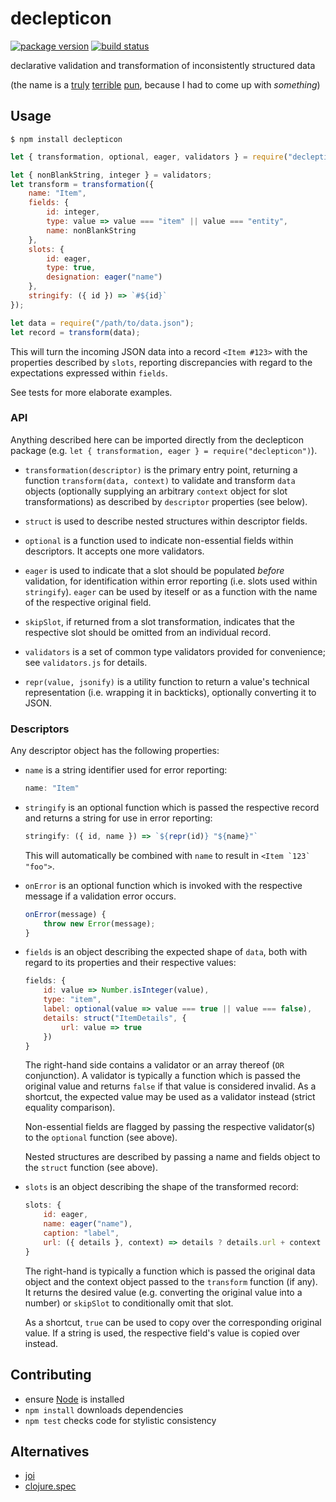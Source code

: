 declepticon
===========

[![package version](https://img.shields.io/npm/v/declepticon.svg?style=flat)](https://www.npmjs.com/package/declepticon)
[![build status](https://travis-ci.org/FND/declepticon.svg?branch=master)](https://travis-ci.org/FND/declepticon)

declarative validation and transformation of inconsistently structured data

(the name is a [truly](https://en.wikipedia.org/wiki/Declarative_programming)
[terrible](https://en.wikipedia.org/wiki/Kleptomania)
[pun](https://en.wikipedia.org/wiki/Decepticon), because I had to come up with
_something_)


Usage
-----

```
$ npm install declepticon
```

```javascript
let { transformation, optional, eager, validators } = require("declepticon");

let { nonBlankString, integer } = validators;
let transform = transformation({
    name: "Item",
    fields: {
        id: integer,
        type: value => value === "item" || value === "entity",
        name: nonBlankString
    },
    slots: {
        id: eager,
        type: true,
        designation: eager("name")
    },
    stringify: ({ id }) => `#${id}`
});

let data = require("/path/to/data.json");
let record = transform(data);
```

This will turn the incoming JSON data into a record `<Item #123>` with the
properties described by `slots`, reporting discrepancies with regard to the
expectations expressed within `fields`.

See tests for more elaborate examples.


### API

Anything described here can be imported directly from the declepticon package
(e.g. `let { transformation, eager } = require("declepticon")`).

* `transformation(descriptor)` is the primary entry point, returning a function
  `transform(data, context)` to validate and transform `data` objects
  (optionally supplying an arbitrary `context` object for slot transformations)
  as described by `descriptor` properties (see below).

* `struct` is used to describe nested structures within descriptor fields.
* `optional` is a function used to indicate non-essential fields within
  descriptors. It accepts one more validators.
* `eager` is used to indicate that a slot should be populated _before_
  validation, for identification within error reporting (i.e. slots used within
  `stringify`). `eager` can be used by iteself or as a function with the
  name of the respective original field.
* `skipSlot`, if returned from a slot transformation, indicates that the
  respective slot should be omitted from an individual record.
* `validators` is a set of common type validators provided for convenience; see
  `validators.js` for details.
* `repr(value, jsonify)` is a utility function to return a value's technical
  representation (i.e. wrapping it in backticks), optionally converting it to
  JSON.


### Descriptors

Any descriptor object has the following properties:

* `name` is a string identifier used for error reporting:

  ```javascript
  name: "Item"
  ```

* `stringify` is an optional function which is passed the respective record and
  returns a string for use in error reporting:

  ```javascript
  stringify: ({ id, name }) => `${repr(id)} "${name}"`
  ```

  This will automatically be combined with `name` to result in
  ``<Item `123` "foo">``.

* `onError` is an optional function which is invoked with the respective message
  if a validation error occurs.

  ```javascript
  onError(message) {
      throw new Error(message);
  }
  ```

* `fields` is an object describing the expected shape of `data`, both with
  regard to its properties and their respective values:

  ```javascript
  fields: {
      id: value => Number.isInteger(value),
      type: "item",
      label: optional(value => value === true || value === false),
      details: struct("ItemDetails", {
          url: value => true
      })
  }
  ```

  The right-hand side contains a validator or an array thereof (`OR`
  conjunction). A validator is typically a function which is passed the
  original value and returns `false` if that value is considered invalid. As
  a shortcut, the expected value may be used as a validator instead (strict
  equality comparison).

  Non-essential fields are flagged by passing the respective validator(s) to the
  `optional` function (see above).

  Nested structures are described by passing a name and fields object to the
  `struct` function (see above).

* `slots` is an object describing the shape of the transformed record:

  ```javascript
  slots: {
      id: eager,
      name: eager("name"),
      caption: "label",
      url: ({ details }, context) => details ? details.url + context : skipSlot
  }
  ```

  The right-hand is typically a function which is passed the original data
  object and the context object passed to the `transform` function (if any). It
  returns the desired value (e.g. converting the original value into a number)
  or `skipSlot` to conditionally omit that slot.

  As a shortcut, `true` can be used to copy over the corresponding original
  value. If a string is used, the respective field's value is copied over
  instead.


Contributing
------------

* ensure [Node](http://nodejs.org) is installed
* `npm install` downloads dependencies
* `npm test` checks code for stylistic consistency


Alternatives
------------

* [joi](https://github.com/hapijs/joi)
* [clojure.spec](https://clojure.org/guides/spec)
